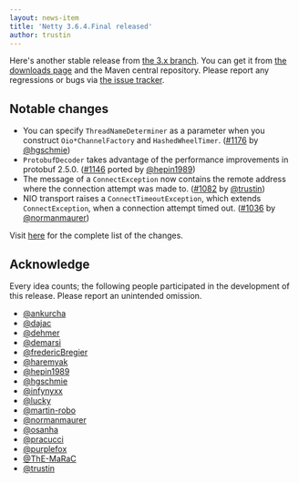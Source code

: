 ```yaml
---
layout: news-item
title: 'Netty 3.6.4.Final released'
author: trustin
---
```


Here&#39;s another stable release from [the 3.x branch](https://github.com/netty/netty/tree/3).  You can get it from [the downloads page](http://netty.io/downloads.html) and the Maven central repository.  Please report any regressions or bugs via [the issue tracker](https://github.com/netty/netty/issues).

## Notable changes

* You can specify `ThreadNameDeterminer` as a parameter when you construct `Oio*ChannelFactory` and `HashedWheelTimer`. ([#1176](https://github.com/netty/netty/pull/1176) by [@hgschmie](https://github.com/hgschmie))
* `ProtobufDecoder` takes advantage of the performance improvements in protobuf 2.5.0. ([#1146](https://github.com/netty/netty/pull/1146) ported by [@hepin1989](https://github.com/hepin1989))
* The message of a `ConnectException` now contains the remote address where the connection attempt was made to. ([#1082](https://github.com/netty/netty/issues/1082) by [@trustin](https://github.com/trustin))
* NIO transport raises a `ConnectTimeoutException`, which extends `ConnectException`, when a connection attempt timed out. ([#1036](https://github.com/netty/netty/issues/1036) by [@normanmaurer](https://github.com/normanmaurer))

Visit [here](https://github.com/netty/netty/issues?milestone=44&page=1&state=closed) for the complete list of the changes.

## Acknowledge

Every idea counts; the following people participated in the development of this release. Please report an unintended omission.

* [@ankurcha](https://github.com/ankurcha)
* [@dajac](https://github.com/dajac)
* [@dehmer](https://github.com/dehmer)
* [@demarsi](https://github.com/demarsi)
* [@fredericBregier](https://github.com/fredericBregier)
* [@haremyak](https://github.com/haremyak)
* [@hepin1989](https://github.com/hepin1989)
* [@hgschmie](https://github.com/hgschmie)
* [@infynyxx](https://github.com/infynyxx)
* [@lucky](https://github.com/lucky)
* [@martin-robo](https://github.com/martin-robo)
* [@normanmaurer](https://github.com/normanmaurer)
* [@osanha](https://github.com/osanha)
* [@pracucci](https://github.com/pracucci)
* [@purplefox](https://github.com/purplefox)
* [@ThE-MaRaC](https://github.com/ThE-MaRaC)
* [@trustin](https://github.com/trustin)

